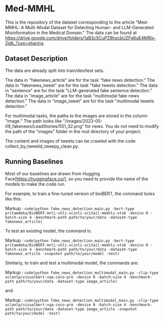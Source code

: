 # Med-MMHL
This is the repository of the dataset corresponding to the article "Med-MMHL: A Multi-Modal Dataset for Detecting Human- and
LLM-Generated Misinformation in the Medical Domain." The data can be found at https://drive.google.com/drive/folders/1aB3c5CuPZ8hzcbUZFg6uE4MRlx-2jdk_?usp=sharing.

## Dataset Description ##
The data are already split into train/dev/test sets. 

The data in "fakenews_article" are for the task "fake news detection."
The data in "fakenews_tweet" are for the task "fake tweets detection."
The data in "sentence" are for the task "LLM-generated fake sentence detection."
The data in "image_article" are for the task "multimodal fake news detection."
The data in "image_tweet" are for the task "multimodal tweets detection."

For multimodal tasks, the paths to the images are stored in the column "image." The path looks like "/images/2023-05-09_fakenews/LeadStories/551_32.png" for news. You do not need to modify the path of the "images" folder in the root directory of your project.

The content and images of tweets can be crawled with the code collect_by_tweetid_tweepy_clean.py.

## Running Baselines ##

Most of our baselines are drawn from Hugging Face[https://huggingface.co/], so you need to provide the name of the models to make the code run.

For example, to train a fine-tuned version of bioBERT, the command looks like this:

Markup :  `code(python fake_news_detection_main.py -bert-type pritamdeka/BioBERT-mnli-snli-scinli-scitail-mednli-stsb -device 0 -batch-size 4 -benchmark-path path/to/your/data -dataset-type fakenews_article)`

To test an existing model, the command is:

Markup :  `code(python fake_news_detection_main.py -bert-type pritamdeka/BioBERT-mnli-snli-scinli-scitail-mednli-stsb -device 0 -batch-size 4 -benchmark-path path/to/your/data -dataset-type fakenews_article -snapshot path/to/your/model -test)`

Similarly, to train and test a multimodal model, the commands are:

Markup :  `code(python fake_news_detection_multimodal_main.py -clip-type uclanlp/visualbert-vqa-coco-pre -device 0 -batch-size 4 -benchmark-path path/to/your/data -dataset-type image_article)`

and 

Markup :  `code(python fake_news_detection_multimodal_main.py -clip-type uclanlp/visualbert-vqa-coco-pre -device 0 -batch-size 4 -benchmark-path path/to/your/data -dataset-type image_article -snapshot path/to/your/model -test)`
